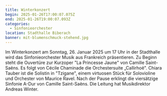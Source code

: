 ```yaml
---
title: Winterkonzert
begin: 2025-01-26T17:00:07.075Z
end: 2025-01-26T19:00:07.093Z
categories:
  - Sinfonieorchester
location: Stadthalle Biberach
banner: mit-blumenschmuck-stehend.jpg
---
```

Im Winterkonzert am Sonntag, 26. Januar 2025 um 17 Uhr in der Stadthalle wird das Sinfonieorchester Musik aus Frankreich präsentieren. Zu Beginn steht die Ouvertüre zur Kurzoper "La Princesse Jaune" von Camille Saint-Saëns. Es folgt von Cécile Chaminade die Orchestersuite „[](<>)Callirhoë". Chiara Tauber ist die Solistin in "Tzigane", einem virtuosen Stück für Solovioline und Orchester von Maurice Ravel. Nach der Pause erklingt die viersätzige Sinfonie A-Dur von Camille Saint-Saëns. Die Leitung hat Musikdirektor Andreas Winter.